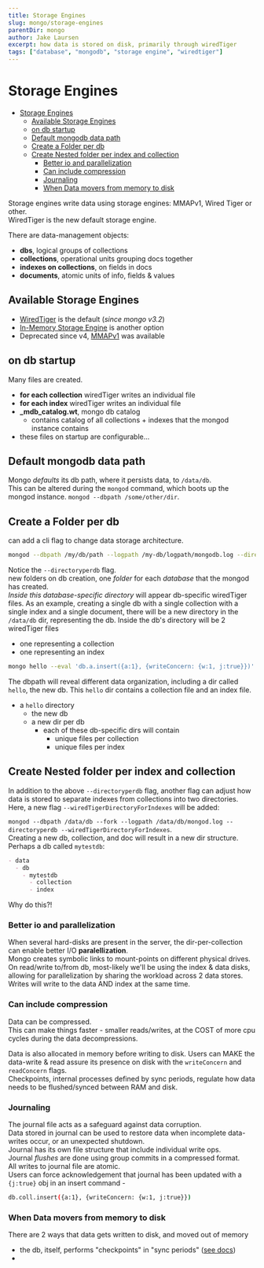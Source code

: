 ```yaml
---
title: Storage Engines
slug: mongo/storage-engines
parentDir: mongo
author: Jake Laursen
excerpt: how data is stored on disk, primarily through wiredTiger
tags: ["database", "mongodb", "storage engine", "wiredtiger"]
---
```


# Storage Engines

- [Storage Engines](#storage-engines)
  - [Available Storage Engines](#available-storage-engines)
  - [on db startup](#on-db-startup)
  - [Default mongodb data path](#default-mongodb-data-path)
  - [Create a Folder per db](#create-a-folder-per-db)
  - [Create Nested folder per index and collection](#create-nested-folder-per-index-and-collection)
    - [Better io and parallelization](#better-io-and-parallelization)
    - [Can include compression](#can-include-compression)
    - [Journaling](#journaling)
    - [When Data movers from memory to disk](#when-data-movers-from-memory-to-disk)

Storage engines write data using storage engines: MMAPv1, Wired Tiger or other.  
WiredTiger is the new default storage engine.

There are data-management objects:

- **dbs**, logical groups of collections
- **collections**, operational units grouping docs together
- **indexes on collections**, on fields in docs
- **documents**, atomic units of info, fields & values

## Available Storage Engines

- [WiredTiger](https://docs.mongodb.com/manual/core/wiredtiger/) is the default (_since mongo v3.2_)
- [In-Memory Storage Engine](https://docs.mongodb.com/manual/core/inmemory/) is another option
- Deprecated since v4, [MMAPv1](https://docs.mongodb.com/v4.0/core/mmapv1/) was available

## on db startup

Many files are created.

- **for each collection** wiredTiger writes an individual file
- **for each index** wiredTiger writes an individual file
- **\_mdb_catalog.wt**, mongo db catalog
  - contains catalog of all collections + indexes that the mongod instance contains
- these files on startup are configurable...

## Default mongodb data path

Mongo _defaults_ its db path, where it persists data, to `/data/db`.  
This can be altered during the `mongod` command, which boots up the mongod instance.
`mongod --dbpath /some/other/dir`.

## Create a Folder per db

can add a cli flag to change data storage architecture.

```bash
mongod --dbpath /my/db/path --logpath /my-db/logpath/mongodb.log --directoryperdb
```

Notice the `--directoryperdb` flag.  
new folders on db creation, one _folder_ for each _database_ that the mongod has created.  
_Inside this database-specific directory_ will appear db-specific wiredTiger files. As an example, creating a single db with a single collection with a single index and a single document, there will be a new directory in the `/data/db` dir, representing the db. Inside the db's directory will be 2 wiredTiger files

- one representing a collection
- one representing an index

```bash
mongo hello --eval 'db.a.insert({a:1}, {writeConcern: {w:1, j:true}})'
```

The dbpath will reveal different data organization, including a dir called `hello`, the new db. This `hello` dir contains a collection file and an index file.

- a `hello` directory
  - the new db
  - a new dir per db
    - each of these db-specific dirs will contain
      - unique files per collection
      - unique files per index

## Create Nested folder per index and collection

In addition to the above `--directoryperdb` flag, another flag can adjust how data is stored to separate indexes from collections into two directories. Here, a new flag `--wiredTigerDirectoryForIndexes` will be added:

`mongod --dbpath /data/db --fork --logpath /data/db/mongod.log --directoryperdb --wiredTigerDirectoryForIndexes`.  
Creating a new db, collection, and doc will result in a new dir structure. Perhaps a db called `mytestdb`:

```md
- data
  - db
    - mytestdb
      - collection
      - index
```

Why do this?!

### Better io and parallelization

When several hard-disks are present in the server, the dir-per-collection can enable better I/O **paralellization**.  
Mongo creates symbolic links to mount-points on different physical drives.  
On read/write to/from db, most-likely we'll be using the index & data disks, allowing for parallelization by sharing the workload across 2 data stores.
Writes will write to the data AND index at the same time.

### Can include compression

Data can be compressed.  
This can make things faster - smaller reads/writes, at the COST of more cpu cycles during the data decompressions.

Data is also allocated in memory before writing to disk. Users can MAKE the data-write & read assure its presence on disk with the `writeConcern` and `readConcern` flags.  
Checkpoints, internal processes defined by sync periods, regulate how data needs to be flushed/synced between RAM and disk.

### Journaling

The journal file acts as a safeguard against data corruption.  
Data stored in journal can be used to restore data when incomplete data-writes occur, or an unexpected shutdown.  
Journal has its own file structure that include individual write ops.  
Journal _flushes_ are done using group commits in a compressed format.  
All writes to journal file are atomic.  
Users can force acknowledgement that journal has been updated with a `{j:true}` obj in an insert command -

```bash
db.coll.insert({a:1}, {writeConcern: {w:1, j:true}})
```

### When Data movers from memory to disk

There are 2 ways that data gets written to disk, and moved out of memory

- the db, itself, performs "checkpoints" in "sync periods" ([see docs](https://docs.mongodb.com/manual/core/wiredtiger/#snapshots-and-checkpoints))
-
